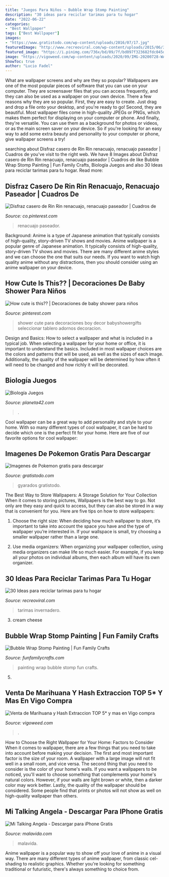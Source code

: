 ```yaml
---
title: "Juegos Para Niños ~ Bubble Wrap Stomp Painting"
description: "30 ideas para reciclar tarimas para tu hogar"
date: "2022-06-22"
categories:
- "Best Wallpaper"
tags: ["Best Wallpaper"]
images:
- "https://www.gratistodo.com/wp-content/uploads/2016/07/17.jpg"
featuredImage: "http://www.recreoviral.com/wp-content/uploads/2015/06/30-ideas-pallets-bases-diy-26.jpg"
featured_image: "https://i.pinimg.com/736x/bd/09/7f/bd097f323682fdc045dd262fad9e7135.jpg"
image: "https://vigoweed.com/wp-content/uploads/2020/09/IMG-20200728-WA0040.jpg"
ShowToc: true
author: "Lucio Fadel"
---
```



What are wallpaper screens and why are they so popular?
Wallpapers are one of the most popular pieces of software that you can use on your computer. They are screensaver files that you can access frequently, and they can also be used as a wallpaper on your own device. There a few reasons why they are so popular. First, they are easy to create. Just drag and drop a file onto your desktop, and you're ready to go! Second, they are beautiful. Most wallpaper files come in high-quality JPEGs or PNGs, which makes them perfect for displaying on your computer or phone. And finally, they're versatile. You can use them as a background for photos or videos, or as the main screen saver on your device. So if you're looking for an easy way to add some extra beauty and personality to your computer or phone, give wallpaper screens a try!

	

		
searching about Disfraz casero de Rin Rin renacuajo, renacuajo paseador | Cuadros de you've visit to the right web. We have 8 Images about Disfraz casero de Rin Rin renacuajo, renacuajo paseador | Cuadros de like Bubble Wrap Stomp Painting | Fun Family Crafts, Biología Juegos and also 30 Ideas para reciclar tarimas para tu hogar. Read more:
		
    
## Disfraz Casero De Rin Rin Renacuajo, Renacuajo Paseador | Cuadros De

<img loading=lazy src="https://i.pinimg.com/736x/05/25/37/052537dc609c1ee1e6526a4d017f4a73.jpg" onerror="this.onerror=null;this.src='https://tse2.mm.bing.net/th?id=OIP.kF_iigkCp-xeWefdjxPFwQHaJ3&amp;pid=15.1';" alt="Disfraz casero de Rin Rin renacuajo, renacuajo paseador | Cuadros de">

_Source: co.pinterest.com_

>renacuajo paseador. 

	

Background: Anime is a type of Japanese animation that typically consists of high-quality, story-driven TV shows and movies.
Anime wallpaper is a popular genre of Japanese animation. It typically consists of high-quality, story-driven TV shows and movies. There are many different anime styles and we can choose the one that suits our needs. If you want to watch high quality anime without any distractions, then you should consider using an anime wallpaper on your device.

    
## How Cute Is This?? | Decoraciones De Baby Shower Para Niños

<img loading=lazy src="https://i.pinimg.com/736x/bd/09/7f/bd097f323682fdc045dd262fad9e7135.jpg" onerror="this.onerror=null;this.src='https://tse3.mm.bing.net/th?id=OIP.Xx2cgRe_PTrJYjZcoRfyCwHaLt&amp;pid=15.1';" alt="How cute is this?? | Decoraciones de baby shower para niños">

_Source: pinterest.com_

>shower cute para decoraciones boy decor babyshowergifts seleccionar tablero adornos decoracion. 

	

Design and Basics: How to select a wallpaper and what is included in a typical job.
When selecting a wallpaper for your home or office, it is important to understand the basics. Included in most wallpaper choices are the colors and patterns that will be used, as well as the sizes of each image. Additionally, the quality of the wallpaper will be determined by how often it will need to be changed and how richly it will be decorated.

    
## Biología Juegos

<img loading=lazy src="http://planeta42.com/biology/screenES.jpg" onerror="this.onerror=null;this.src='https://tse3.mm.bing.net/th?id=OIP.IyY1-gGm6NUKldLk9fYteQHaEz&amp;pid=15.1';" alt="Biología Juegos">

_Source: planeta42.com_

>. 

	

Cool wallpaper can be a great way to add personality and style to your home. With so many different types of cool wallpaper, it can be hard to decide which one is the perfect fit for your home. Here are five of our favorite options for cool wallpaper: 

    
## Imagenes De Pokemon Gratis Para Descargar

<img loading=lazy src="https://www.gratistodo.com/wp-content/uploads/2016/07/17.jpg" onerror="this.onerror=null;this.src='https://tse2.mm.bing.net/th?id=OIP.VZhDWmPdLv6hzWRqrvUp8QHaFj&amp;pid=15.1';" alt="Imagenes de Pokemon gratis para descargar">

_Source: gratistodo.com_

>gyarados gratistodo. 

	

The Best Way to Store Wallpapers: A Storage Solution for Your Collection
When it comes to storing pictures, Wallpapers is the best way to go. Not only are they easy and quick to access, but they can also be stored in a way that is convenient for you. Here are five tips on how to store wallpapers:
1) Choose the right size: When deciding how much wallpaper to store, it’s important to take into account the space you have and the type of wallpaper you’re interested in. If your wallspace is small, try choosing a smaller wallpaper rather than a large one.

2) Use media organizers: When organizing your wallpaper collection, using media organizers can make life so much easier. For example, if you keep all your photos on individual albums, then each album will have its own organizer.

    
## 30 Ideas Para Reciclar Tarimas Para Tu Hogar

<img loading=lazy src="http://www.recreoviral.com/wp-content/uploads/2015/06/30-ideas-pallets-bases-diy-26.jpg" onerror="this.onerror=null;this.src='https://tse1.mm.bing.net/th?id=OIP.uGx9nXBqYdwHhcQ9JWaLkgHaJ4&amp;pid=15.1';" alt="30 Ideas para reciclar tarimas para tu hogar">

_Source: recreoviral.com_

>tarimas invernadero. 

	

3. cream cheese 

    
## Bubble Wrap Stomp Painting | Fun Family Crafts

<img loading=lazy src="https://funfamilycrafts.com/wp-content/uploads/2014/04/painting-activity.jpg" onerror="this.onerror=null;this.src='https://tse4.mm.bing.net/th?id=OIP.RGHBgCu17k9jy6hVFktR7QHaE9&amp;pid=15.1';" alt="Bubble Wrap Stomp Painting | Fun Family Crafts">

_Source: funfamilycrafts.com_

>painting wrap bubble stomp fun crafts. 

	

5.

    
## Venta De Marihuana Y Hash Extraccion TOP 5* Y Mas En Vigo Compra

<img loading=lazy src="https://vigoweed.com/wp-content/uploads/2020/09/IMG-20200728-WA0040.jpg" onerror="this.onerror=null;this.src='https://tse3.mm.bing.net/th?id=OIP.pECiQiyUp9lH-A2BKW5X7QHaJ4&amp;pid=15.1';" alt="Venta de Marihuana y Hash Extraccion TOP 5* y mas en Vigo compra">

_Source: vigoweed.com_

>. 

	

How to Choose the Right Wallpaper for Your Home: Factors to Consider
When it comes to wallpaper, there are a few things that you need to take into account before making your decision. The first and most important factor is the size of your room. A wallpaper with a large image will not fit well in a small room, and vice versa. 
The second thing that you need to consider is the color of your home's walls. If you want a wallpapers to be noticed, you'll want to choose something that complements your home's natural colors. However, if your walls are light brown or white, then a darker color may work better. 
Lastly, the quality of the wallpaper should be considered. Some people find that prints or photos will not show as well on high-quality wallpaper than others.

    
## Mi Talking Angela - Descargar Para IPhone Gratis

<img loading=lazy src="https://imag.malavida.com/mvimgbig/download-fs/mi-talking-angela-18488-4.jpg" onerror="this.onerror=null;this.src='https://tse3.mm.bing.net/th?id=OIP.B0jl3zw57-tjhYo2xpg7YwHaNL&amp;pid=15.1';" alt="Mi Talking Angela - Descargar para iPhone Gratis">

_Source: malavida.com_

>malavida. 

	

Anime wallpaper is a popular way to show off your love of anime in a visual way. There are many different types of anime wallpaper, from classic cel-shading to realistic graphics. Whether you're looking for something traditional or futuristic, there's always something to choice from.

